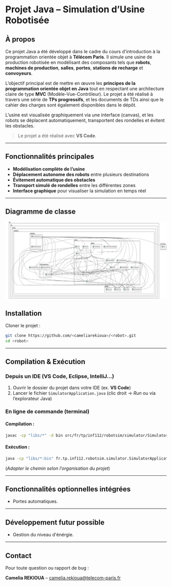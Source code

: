 # Projet Java – Simulation d’Usine Robotisée

## À propos

Ce projet Java a été développé dans le cadre du cours d'introduction à la programmation orientée objet à **Télécom Paris**. Il simule une usine de production robotisée en modélisant des composants tels que **robots**, **machines de production**, **salles**, **portes**, **stations de recharge** et **convoyeurs**.

L’objectif principal est de mettre en œuvre les **principes de la programmation orientée objet en Java** tout en respectant une architecture claire de type **MVC** (Modèle-Vue-Contrôleur). Le projet a été réalisé à travers une série de **TPs progressifs**, et les documents de TDs ainsi que le cahier des charges sont également disponibles dans le dépôt.

L’usine est visualisée graphiquement via une interface (canvas), et les robots se déplacent automatiquement, transportent des rondelles et évitent les obstacles.

> Le projet a été réalisé avec **VS Code**.

---

## Fonctionnalités principales

- **Modélisation complète de l’usine** 
- **Déplacement autonome des robots** entre plusieurs destinations
- **Évitement automatique des obstacles**
- **Transport simulé de rondelles** entre les différentes zones
- **Interface graphique** pour visualiser la simulation en temps réel

---
## Diagramme de classe
![Diagramme de classe](diagramme.png)

## Installation

Cloner le projet :

```bash
git clone https://github.com/<cameliarekioua>/<robot>.git
cd <robot>
```

---

## Compilation & Exécution

### Depuis un IDE (VS Code, Eclipse, IntelliJ…)

1. Ouvrir le dossier du projet dans votre IDE (ex. **VS Code**)
2. Lancer le fichier `SimulatorApplication.java` (clic droit → *Run* ou via l’explorateur Java)

### En ligne de commande (terminal)

#### Compilation :

```bash
javac -cp "libs/*" -d bin src/fr/tp/inf112/robotsim/simulator/SimulatorApplication.java
```

#### Exécution :

```bash
java -cp "libs/*:bin" fr.tp.inf112.robotsim.simulator.SimulatorApplication
```

(*Adapter le chemin selon l’organisation du projet*)

---

## Fonctionnalités optionnelles intégrées

- Portes automatiques.

---

## Développement futur possible

- Gestion du niveau d'énérgie.

---


## Contact

Pour toute question ou rapport de bug :

**Camelia REKIOUA** – [camelia.rekioua@telecom-paris.fr](mailto:camelia.rekioua@telecom-paris.fr)

